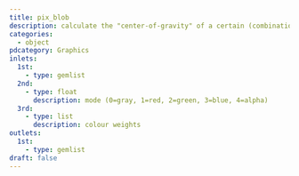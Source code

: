 ```yaml
---
title: pix_blob
description: calculate the "center-of-gravity" of a certain (combination of) channel(s)
categories:
  - object
pdcategory: Graphics
inlets:
  1st:
    - type: gemlist
  2nd:
    - type: float
      description: mode (0=gray, 1=red, 2=green, 3=blue, 4=alpha)
  3rd:
    - type: list
      description: colour weights
outlets:
  1st:
    - type: gemlist
draft: false
---
```


